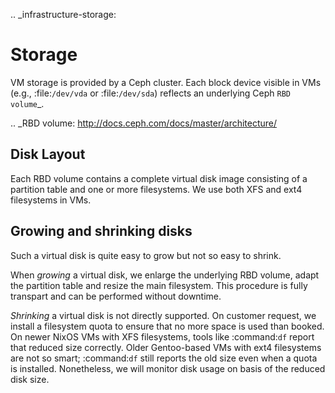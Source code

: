.. _infrastructure-storage:

Storage
=======

VM storage is provided by a Ceph cluster. Each block device visible in VMs
(e.g., :file:`/dev/vda` or :file:`/dev/sda`) reflects an underlying Ceph `RBD
volume`_.

.. _RBD volume: http://docs.ceph.com/docs/master/architecture/

Disk Layout
-----------

Each RBD volume contains a complete virtual disk image consisting of a partition
table and one or more filesystems. We use both XFS and ext4 filesystems in VMs.


Growing and shrinking disks
---------------------------

Such a virtual disk is quite easy to grow but not so easy to shrink.

When *growing* a virtual disk, we enlarge the underlying RBD volume, adapt the
partition table and resize the main filesystem. This procedure is fully
transpart and can be performed without downtime.

*Shrinking* a virtual disk is not directly supported. On customer request, we
install a filesystem quota to ensure that no more space is used than booked. On
newer NixOS VMs with XFS filesystems, tools like
:command:`df` report that reduced size correctly. Older Gentoo-based VMs
with ext4 filesystems are not so smart; :command:`df` still
reports the old size even when a quota is installed.  Nonetheless, we will
monitor disk usage on basis of the reduced disk size.
